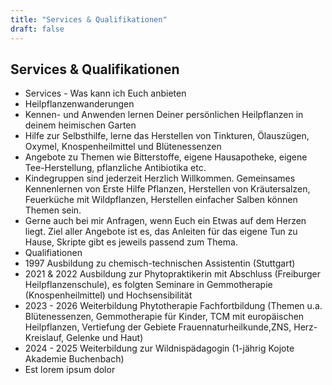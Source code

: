 ```yaml
---
title: "Services & Qualifikationen"
draft: false
---
```

## Services & Qualifikationen


<ul>
    <li>Services - Was kann ich Euch anbieten</li>
    <li>Heilpflanzenwanderungen</li>
    <li>Kennen- und Anwenden lernen Deiner persönlichen Heilpflanzen in deinem heimischen Garten</li>
    <li>Hilfe zur Selbsthilfe, lerne das Herstellen von Tinkturen, Ölauszügen, Oxymel, Knospenheilmittel und Blütenessenzen</li>
     <li>Angebote zu Themen wie Bitterstoffe, eigene Hausapotheke, eigene Tee-Herstellung, pflanzliche Antibiotika etc.</li>
     <li>Kindegruppen sind jederzeit Herzlich Willkommen. Gemeinsames Kennenlernen von Erste Hilfe Pflanzen, Herstellen von Kräutersalzen, Feuerküche mit Wildpflanzen, Herstellen einfacher Salben können Themen sein.</li>
    <li>Gerne auch bei mir Anfragen, wenn Euch ein Etwas auf dem Herzen liegt. Ziel aller Angebote ist es, das Anleiten für das eigene Tun zu Hause, Skripte gibt es jeweils passend zum Thema. </li>
    <li>Qualifiationen</li>
    <li>1997 Ausbildung zu chemisch-technischen Assistentin (Stuttgart)</li>
    <li>2021 & 2022 Ausbildung zur Phytopraktikerin mit Abschluss (Freiburger Heilpflanzenschule), es folgten Seminare in Gemmotherapie (Knospenheilmittel) und Hochsensibilität</li>
    <li>2023 - 2026 Weiterbildung Phytotherapie Fachfortbildung (Themen u.a. Blütenessenzen, Gemmotherapie für Kinder, TCM mit europäischen Heilpflanzen, Vertiefung der Gebiete Frauennaturheilkunde,ZNS, Herz-Kreislauf, Gelenke und Haut)</li>
    <li>2024 - 2025 Weiterbildung zur Wildnispädagogin (1-jährig Kojote Akademie Buchenbach)</li>
    <li>Est lorem ipsum dolor</li>
</ul>
